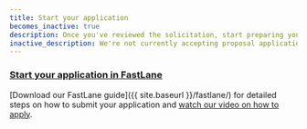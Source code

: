 ```yaml
---
title: Start your application
becomes_inactive: true
description: Once you've reviewed the solicitation, start preparing your Phase I application in FastLane.
inactive_description: We're not currently accepting proposal applications. Our next solicitation will be released in {{ site.solicitation_released }}.
---
```

 
### [Start your application in FastLane](#)
 
[Download our FastLane guide]({{ site.baseurl }}/fastlane/) for detailed steps on how to submit your application and [watch our video on how to apply](https://www.youtube.com/watch?v=-0lhmfczIJ8&feature=youtu.be).

